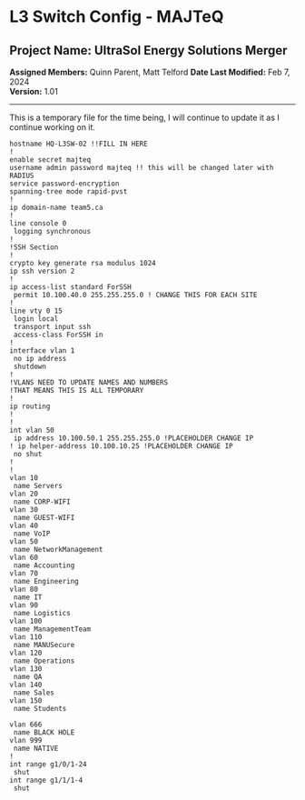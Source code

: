 # L3 Switch Config - MAJTeQ
## Project Name: UltraSol Energy Solutions Merger
**Assigned Members:** Quinn Parent, Matt Telford
**Date Last Modified:** Feb 7, 2024  
**Version:** 1.01  

---
This is a temporary file for the time being, I will continue to update it as I continue working on it.
```L3-Switch-Config
hostname HQ-L3SW-02 !!FILL IN HERE
!
enable secret majteq
username admin password majteq !! this will be changed later with RADIUS
service password-encryption
spanning-tree mode rapid-pvst
!
ip domain-name team5.ca
!
line console 0
 logging synchronous
!
!SSH Section
!
crypto key generate rsa modulus 1024
ip ssh version 2
!
ip access-list standard ForSSH
 permit 10.100.40.0 255.255.255.0 ! CHANGE THIS FOR EACH SITE
!
line vty 0 15
 login local
 transport input ssh
 access-class ForSSH in
!
interface vlan 1
 no ip address
 shutdown
!
!VLANS NEED TO UPDATE NAMES AND NUMBERS
!THAT MEANS THIS IS ALL TEMPORARY
!
ip routing
!
!
int vlan 50
 ip address 10.100.50.1 255.255.255.0 !PLACEHOLDER CHANGE IP
! ip helper-address 10.100.10.25 !PLACEHOLDER CHANGE IP
 no shut
!
!
vlan 10
 name Servers
vlan 20
 name CORP-WIFI
vlan 30
 name GUEST-WIFI
vlan 40
 name VoIP
vlan 50
 name NetworkManagement
vlan 60
 name Accounting
vlan 70
 name Engineering
vlan 80
 name IT
vlan 90
 name Logistics
vlan 100
 name ManagementTeam
vlan 110
 name MANUSecure
vlan 120
 name Operations
vlan 130
 name QA
vlan 140
 name Sales
vlan 150
 name Students
 
vlan 666
 name BLACK HOLE
vlan 999
 name NATIVE
!
int range g1/0/1-24
 shut
int range g1/1/1-4
 shut
```
